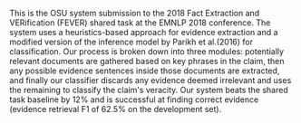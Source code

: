 This is the OSU system submission to the 2018 Fact Extraction and VERification (FEVER) shared task at the EMNLP 2018 conference. The system uses a heuristics-based approach for evidence extraction and a modified version of the inference model by Parikh et al.(2016) for classification. Our process is broken down into three modules: potentially relevant documents are gathered based on key phrases in the claim, then any possible evidence sentences inside those documents are extracted, and finally our classifier discards any evidence deemed irrelevant and uses the remaining to classify the claim's veracity. Our system beats the shared task baseline by 12\% and is successful at finding correct evidence (evidence retrieval F1 of 62.5\% on the development set).
